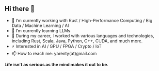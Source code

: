 ## Hi there 👋

- 🔭 I’m currently working with Rust / High-Performance Computing / Big Data / Machine Learning / AI
- 🌱 I’m currently learning LLMs 
- 👯 During my career, I worked with various languages and technologies, including Rust, Scala, Java, Python, C++, CUDA, and much more.
- ⚡ Interested in AI / GPU / FPGA / Crypto / IoT
- 📫 How to reach me: yarenty(at)gmail.com


__Life isn't as serious as the mind makes it out to be.__
<!--
**yarenty/yarenty** is a ✨ _special_ ✨ repository because its `README.md` (this file) appears on your GitHub profile.

Here are some ideas to get you started:

- 🔭 I’m currently working on ...
- 🌱 I’m currently learning ...
- 👯 I’m looking to collaborate on ...
- 🤔 I’m looking for help with ...
- 💬 Ask me about ...
- 📫 How to reach me: ...
- 😄 Pronouns: ...
- ⚡ Fun fact: ...
-->
